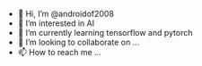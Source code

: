 - 👋 Hi, I’m @androidof2008
- 👀 I’m interested in AI
- 🌱 I’m currently learning tensorflow and pytorch
- 💞️ I’m looking to collaborate on ...
- 📫 How to reach me ...

<!---
androidof2008/androidof2008 is a ✨ special ✨ repository because its `README.md` (this file) appears on your GitHub profile.
You can click the Preview link to take a look at your changes.
--->
